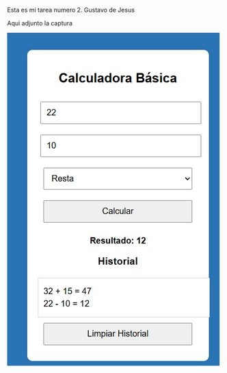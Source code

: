 Esta es mi tarea numero 2. Gustavo de Jesus 

Aqui adjunto la captura 

![Captura de pantalla](foto.png)